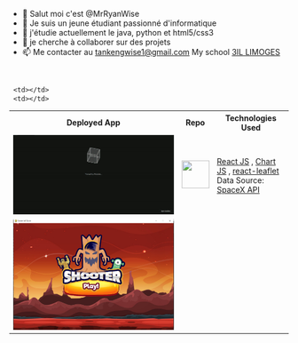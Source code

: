 - 👋 Salut moi c'est  @MrRyanWise
- 👀 Je suis un jeune étudiant passionné d'informatique 
- 🌱 j'étudie actuellement le java, python et  html5/css3
- 💞️ je cherche à collaborer sur des projets  
- 📫 Me contacter au  tankengwise1@gmail.com
My school <a href="https://www.3il-ingenieurs.fr">3IL LIMOGES</a>

<br/>
<table>
  <tr>
    <th><b><center>Deployed App</center></b></th>
    <th><b><center>Repo</center></b></th>  
    <th><b><center>Technologies Used</center></b></th>
  </tr>
  
  <tr>
    <td><img src="https://github.com/MrRyanWise/RyanSpace-X-Dashboard/raw/main/src/Assets/Space%20X.gif"/></td>
    <td><a href="https://github.com/MrRyanWise/RyanSpace-X-Dashboard"><img src="https://cdn.iconscout.com/icon/free/png-256/github-153-675523.png" height="50px" width="50px"/></a></td>
    <td>  
          <a href="https://reactjs.org">React JS</a> , 
          <a href="https://react-chartjs-2.js.org">Chart JS</a> , 
          <a href="https://react-leaflet.js.org">react-leaflet</a> 
      <br/>Data Source: <a href="https://github.com/r-spacex/SpaceX-API">SpaceX API</a>
    </td>
  </tr>
  
   <tr>
     <td>
      <a href="https://github.com/MrRyanWise/RyanJeuxZombiePython"> <img src="https://github.com/MrRyanWise/RyanJeuxZombiePython/raw/main/Assets/Accueil.png" />  </a>
     </td>
                  
     <td></td>
     <td></td>
    
   </tr>
   
</table> 
